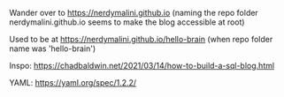 Wander over to https://nerdymalini.github.io (naming the repo folder nerdymalini.github.io seems to make the blog accessible at root)

Used to be at https://nerdymalini.github.io/hello-brain (when repo folder name was 'hello-brain')

Inspo: https://chadbaldwin.net/2021/03/14/how-to-build-a-sql-blog.html

YAML: https://yaml.org/spec/1.2.2/
